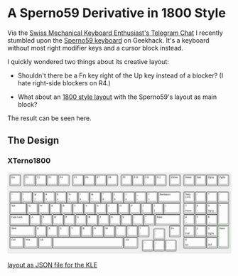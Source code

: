A Sperno59 Derivative in 1800 Style
===================================

Via the [Swiss Mechanical Keyboard Enthusiast's Telegram
Chat](https://t.me/swissmk) I recently stumbled upon the [Sperno59
keyboard](https://geekhack.org/index.php?topic=116529.0) on
Geekhack. It's a keyboard without most right modifier keys and a
cursor block instead.

I quickly wondered two things about its creative layout:

* Shouldn't there be a Fn key right of the Up key instead of a
  blocker? (I hate right-side blockers on R4.)
  
* What about an [1800 style
  layout](https://www.cherry.de/cherry-g80-1800.html) with the
  Sperno59's layout as main block?

The result can be seen here.

The Design
-----------

### XTerno1800

![XTerno1800](Images/xterno1800.png)

[layout as JSON file for the KLE](Layouts/xterno1800.json)
